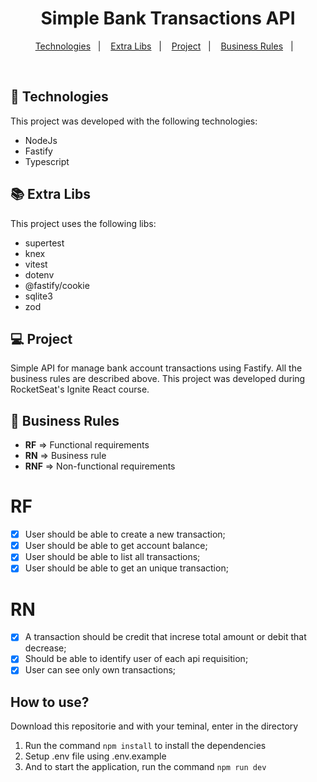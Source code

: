 <h1 align="center">
  Simple Bank Transactions API
</h1>

<p align="center">
  <a href="#-technologies">Technologies</a>&nbsp;&nbsp;&nbsp;|&nbsp;&nbsp;&nbsp;
  <a href="#-extra-libs">Extra Libs</a>&nbsp;&nbsp;&nbsp;|&nbsp;&nbsp;&nbsp;
  <a href="#-project">Project</a>&nbsp;&nbsp;&nbsp;|&nbsp;&nbsp;&nbsp;
  <a href="#-business-rules">Business Rules</a>&nbsp;&nbsp;&nbsp;|&nbsp;&nbsp;&nbsp;
</p>

<br>

## 🚀 Technologies

This project was developed with the following technologies:

- NodeJs
- Fastify
- Typescript

## 📚 Extra Libs

This project uses the following libs:

- supertest
- knex
- vitest
- dotenv
- @fastify/cookie
- sqlite3
- zod

## 💻 Project

Simple API for manage bank account transactions using Fastify. All the business rules are described above. This project was developed during RocketSeat's Ignite React course.

## 🔖 Business Rules

- **RF** => Functional requirements
- **RN** => Business rule
- **RNF** => Non-functional requirements
# RF

 - [x] User should be able to create a new transaction;
 - [X] User should be able to get account balance;
 - [x] User should be able to list all transactions;
 - [x] User should be able to get an unique transaction;

# RN

 - [x] A transaction should be credit that increse total amount or debit that decrease;
 - [x] Should be able to identify user of each api requisition;
 - [x] User can see only own transactions;
## How to use?

Download this repositorie and with your teminal, enter in the directory

1. Run the command `npm install` to install the dependencies
2. Setup .env file using .env.example
3. And to start the application, run the command `npm run dev`
